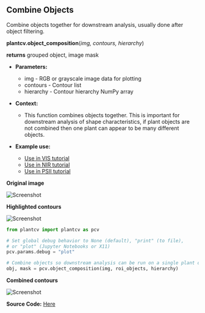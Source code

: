 ## Combine Objects

Combine objects together for downstream analysis, usually done after object filtering.

**plantcv.object_composition**(*img, contours, hierarchy*)

**returns** grouped object, image mask

- **Parameters:**
    - img - RGB or grayscale image data for plotting
    - contours - Contour list
    - hierarchy - Contour hierarchy NumPy array
   
- **Context:**
    - This function combines objects together. This is important for downstream analysis of shape characteristics, if plant objects are not combined then one plant can appear to be many different objects.
- **Example use:**
    - [Use in VIS tutorial](tutorials/vis_tutorial.md)
    - [Use in NIR tutorial](tutorials/nir_tutorial.md)
    - [Use in PSII tutorial](tutorials/psII_tutorial.md)

**Original image**

![Screenshot](img/documentation_images/object_composition/original_image.jpg)

**Highlighted contours**

![Screenshot](img/documentation_images/object_composition/contours.jpg)

```python
from plantcv import plantcv as pcv

# Set global debug behavior to None (default), "print" (to file), 
# or "plot" (Jupyter Notebooks or X11)
pcv.params.debug = "plot"

# Combine objects so downstream analysis can be run on a single plant object
obj, mask = pcv.object_composition(img, roi_objects, hierarchy)

```

**Combined contours**

![Screenshot](img/documentation_images/object_composition/combined.jpg)

**Source Code:** [Here](https://github.com/danforthcenter/plantcv/blob/main/plantcv/plantcv/object_composition.py)
